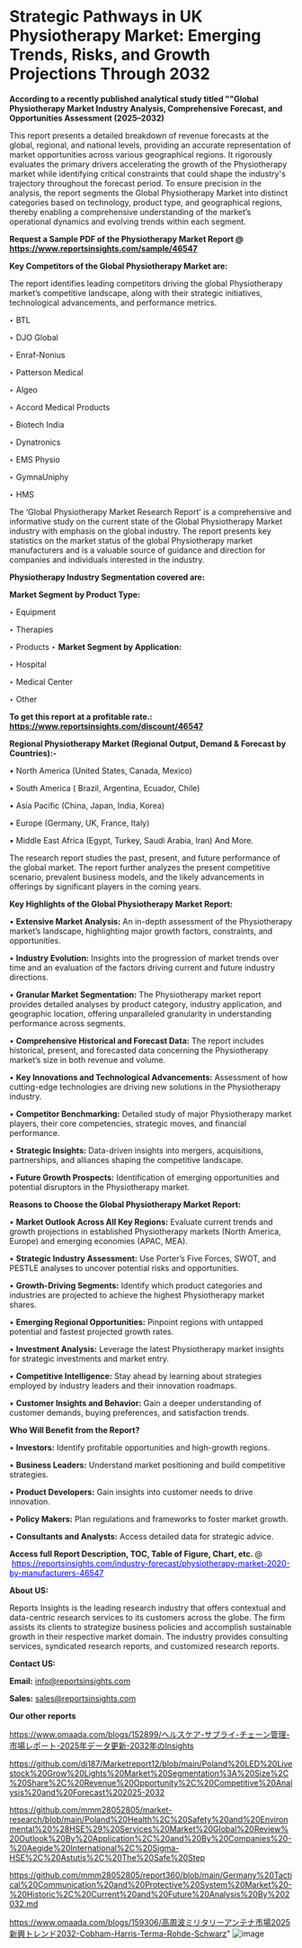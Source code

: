 # Strategic Pathways in UK Physiotherapy Market: Emerging Trends, Risks, and Growth Projections Through 2032

<strong>According to a recently published analytical study titled ""Global Physiotherapy Market Industry Analysis, Comprehensive Forecast, and Opportunities Assessment (2025–2032)</strong>

This report presents a detailed breakdown of revenue forecasts at the global, regional, and national levels, providing an accurate representation of market opportunities across various geographical regions. It rigorously evaluates the primary drivers accelerating the growth of the Physiotherapy market while identifying critical constraints that could shape the industry's trajectory throughout the forecast period. To ensure precision in the analysis, the report segments the Global Physiotherapy Market into distinct categories based on technology, product type, and geographical regions, thereby enabling a comprehensive understanding of the market’s operational dynamics and evolving trends within each segment.

<strong>Request a Sample PDF of the Physiotherapy Market Report </strong><strong>@<a href=https://www.reportsinsights.com/sample/46547 style=color:#0000ff;> https://www.reportsinsights.com/sample/46547</a></strong></font>

<strong>Key Competitors of the Global Physiotherapy Market are:</strong>

The report identifies leading competitors driving the global Physiotherapy market’s competitive landscape, along with their strategic initiatives, technological advancements, and performance metrics.

‣ BTL

‣ DJO Global

‣ Enraf-Nonius

‣ Patterson Medical

‣ Algeo

‣ Accord Medical Products

‣ Biotech India

‣ Dynatronics

‣ EMS Physio

‣ GymnaUniphy

‣ HMS

The ‘Global Physiotherapy Market Research Report’ is a comprehensive and informative study on the current state of the Global Physiotherapy Market industry with emphasis on the global industry. The report presents key statistics on the market status of the global Physiotherapy market manufacturers and is a valuable source of guidance and direction for companies and individuals interested in the industry.

<strong>Physiotherapy Industry Segmentation covered are:</strong>

<strong>Market Segment by Product Type:</strong>

‣ Equipment

‣ Therapies

‣ Products
‣ 
<strong>Market Segment by Application:</strong>

‣ Hospital

‣ Medical Center

‣ Other

<strong>To get this report at a profitable rate.: <a href=https://www.reportsinsights.com/discount/46547 style=color:#0000ff;>https://www.reportsinsights.com/discount/46547</a></strong></font>

<strong>Regional Physiotherapy Market (Regional Output, Demand &amp; Forecast by Countries):-</strong>

• North America (United States, Canada, Mexico)

• South America ( Brazil, Argentina, Ecuador, Chile)

• Asia Pacific (China, Japan, India, Korea)

• Europe (Germany, UK, France, Italy)

• Middle East Africa (Egypt, Turkey, Saudi Arabia, Iran) And More.

The research report studies the past, present, and future performance of the global market. The report further analyzes the present competitive scenario, prevalent business models, and the likely advancements in offerings by significant players in the coming years.

<strong>Key Highlights of the Global Physiotherapy Market Report:</strong>

• <strong>Extensive Market Analysis:</strong> An in-depth assessment of the Physiotherapy market’s landscape, highlighting major growth factors, constraints, and opportunities.

• <strong>Industry Evolution:</strong> Insights into the progression of market trends over time and an evaluation of the factors driving current and future industry directions.

• <strong>Granular Market Segmentation:</strong> The Physiotherapy market report provides detailed analyses by product category, industry application, and geographic location, offering unparalleled granularity in understanding performance across segments.

• <strong>Comprehensive Historical and Forecast Data:</strong> The report includes historical, present, and forecasted data concerning the Physiotherapy market’s size in both revenue and volume.

• <strong>Key Innovations and Technological Advancements:</strong> Assessment of how cutting-edge technologies are driving new solutions in the Physiotherapy industry.

• <strong>Competitor Benchmarking:</strong> Detailed study of major Physiotherapy market players, their core competencies, strategic moves, and financial performance.

• <strong>Strategic Insights:</strong> Data-driven insights into mergers, acquisitions, partnerships, and alliances shaping the competitive landscape.

• <strong>Future Growth Prospects:</strong> Identification of emerging opportunities and potential disruptors in the Physiotherapy market.

<strong>Reasons to Choose the Global Physiotherapy Market Report:</strong>

• <strong>Market Outlook Across All Key Regions:</strong> Evaluate current trends and growth projections in established Physiotherapy markets (North America, Europe) and emerging economies (APAC, MEA).

• <strong>Strategic Industry Assessment:</strong> Use Porter’s Five Forces, SWOT, and PESTLE analyses to uncover potential risks and opportunities.

• <strong>Growth-Driving Segments:</strong> Identify which product categories and industries are projected to achieve the highest Physiotherapy market shares.

• <strong>Emerging Regional Opportunities:</strong> Pinpoint regions with untapped potential and fastest projected growth rates.

• <strong>Investment Analysis:</strong> Leverage the latest Physiotherapy market insights for strategic investments and market entry.

• <strong>Competitive Intelligence:</strong> Stay ahead by learning about strategies employed by industry leaders and their innovation roadmaps.

• <strong>Customer Insights and Behavior:</strong> Gain a deeper understanding of customer demands, buying preferences, and satisfaction trends.

<strong>Who Will Benefit from the Report?</strong>

• <strong>Investors:</strong> Identify profitable opportunities and high-growth regions.

• <strong>Business Leaders:</strong> Understand market positioning and build competitive strategies.

• <strong>Product Developers:</strong> Gain insights into customer needs to drive innovation.

• <strong>Policy Makers:</strong> Plan regulations and frameworks to foster market growth.

• <strong>Consultants and Analysts:</strong> Access detailed data for strategic advice.
</ul>
<strong>Access full Report Description, TOC, Table of Figure, Chart, etc. </strong>@  <a href=https://reportsinsights.com/industry-forecast/physiotherapy-market-2020-by-manufacturers-46547 style=color:#0000ff;>https://reportsinsights.com/industry-forecast/physiotherapy-market-2020-by-manufacturers-46547</a></font>

<strong><strong>About US</strong>:</strong>

Reports Insights is the leading research industry that offers contextual and data-centric research services to its customers across the globe. The firm assists its clients to strategize business policies and accomplish sustainable growth in their respective market domain. The industry provides consulting services, syndicated research reports, and customized research reports.

<strong>Contact US:</strong>

<p class=""""><b>Email:</b> <a href=mailto:info@reportsinsights.com>info@reportsinsights.com</a></p>
<p class=""""><b>Sales:</b> <a href=mailto:sales@reportsinsights.com>sales@reportsinsights.com</a></p>

<strong>Our other reports</strong>

<a href=https://www.omaada.com/blogs/152899/ヘルスケア-サプライ-チェーン管理-市場レポート-2025年データ更新-2032年のInsights>https://www.omaada.com/blogs/152899/ヘルスケア-サプライ-チェーン管理-市場レポート-2025年データ更新-2032年のInsights</a>

<a href=https://github.com/di187/Marketreport12/blob/main/Poland%20LED%20Livestock%20Grow%20Lights%20Market%20Segmentation%3A%20Size%2C%20Share%2C%20Revenue%20Opportunity%2C%20Competitive%20Analysis%20and%20Forecast%202025-2032>https://github.com/di187/Marketreport12/blob/main/Poland%20LED%20Livestock%20Grow%20Lights%20Market%20Segmentation%3A%20Size%2C%20Share%2C%20Revenue%20Opportunity%2C%20Competitive%20Analysis%20and%20Forecast%202025-2032</a>

<a href=https://github.com/mmm28052805/market-research/blob/main/Poland%20Health%2C%20Safety%20and%20Environmental%20%28HSE%29%20Services%20Market%20Global%20Review%20Outlook%20By%20Application%2C%20and%20By%20Companies%20-%20Aegide%20International%2C%20Sigma-HSE%2C%20Astutis%2C%20The%20Safe%20Step>https://github.com/mmm28052805/market-research/blob/main/Poland%20Health%2C%20Safety%20and%20Environmental%20%28HSE%29%20Services%20Market%20Global%20Review%20Outlook%20By%20Application%2C%20and%20By%20Companies%20-%20Aegide%20International%2C%20Sigma-HSE%2C%20Astutis%2C%20The%20Safe%20Step</a>

<a href=https://github.com/mmm28052805/report360/blob/main/Germany%20Tactical%20Communication%20and%20Protective%20System%20Market%20-%20Historic%2C%20Current%20and%20Future%20Analysis%20By%202032.md>https://github.com/mmm28052805/report360/blob/main/Germany%20Tactical%20Communication%20and%20Protective%20System%20Market%20-%20Historic%2C%20Current%20and%20Future%20Analysis%20By%202032.md</a>

<a href=https://www.omaada.com/blogs/159306/高周波ミリタリーアンテナ市場2025新興トレンド2032-Cobham-Harris-Terma-Rohde-Schwarz>https://www.omaada.com/blogs/159306/高周波ミリタリーアンテナ市場2025新興トレンド2032-Cobham-Harris-Terma-Rohde-Schwarz</a>"
![image](https://github.com/user-attachments/assets/34e1e1bb-4ed2-45bb-a61a-7da39ad78f83)
